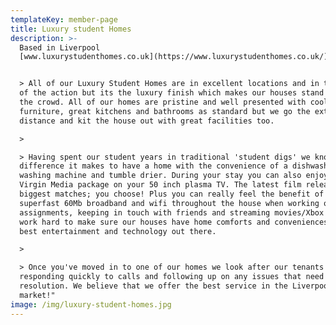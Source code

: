 ```yaml
---
templateKey: member-page
title: Luxury student Homes
description: >-
  Based in Liverpool
  [www.luxurystudenthomes.co.uk](https://www.luxurystudenthomes.co.uk/)


  > All of our Luxury Student Homes are in excellent locations and in the heart
  of the action but its the luxury finish which makes our houses stand out from
  the crowd. All of our homes are pristine and well presented with cool
  furniture, great kitchens and bathrooms as standard but we go the extra
  distance and kit the house out with great facilities too.

  >

  > Having spent our student years in traditional 'student digs' we know what a
  difference it makes to have a home with the convenience of a dishwasher,
  washing machine and tumble drier. During your stay you can also enjoy the full
  Virgin Media package on your 50 inch plasma TV. The latest film releases, the
  biggest matches; you choose! Plus you can really feel the benefit of having
  superfast 60Mb broadband and wifi throughout the house when working on
  assignments, keeping in touch with friends and streaming movies/Xbox etc. We
  work hard to make sure our houses have home comforts and conveniences plus the
  best entertainment and technology out there.

  >

  > Once you've moved in to one of our homes we look after our tenants by
  responding quickly to calls and following up on any issues that need
  resolution. We believe that we offer the best service in the Liverpool
  market!"
image: /img/luxury-student-homes.jpg
---
```


